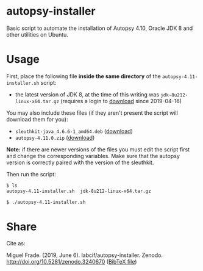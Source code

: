 # autopsy-installer
Basic script to automate the installation of Autopsy 4.10, Oracle JDK 8 and other utilities on Ubuntu.

# Usage
First, place the following file **inside the same directory** of the `autopsy-4.11-installer.sh` script:
- the latest version of JDK 8, at the time of this writing was `jdk-8u212-linux-x64.tar.gz` (requires a login to [download](https://www.oracle.com/technetwork/java/javase/downloads/jdk8-downloads-2133151.html) since 2019-04-16)

You may also include these files (if they aren't present the script will download them for you):
- `sleuthkit-java_4.6.6-1_amd64.deb` ([download](https://github.com/sleuthkit/sleuthkit/releases/download/sleuthkit-4.6.6/sleuthkit-java_4.6.6-1_amd64.deb))
- `autopsy-4.11.0.zip` ([download](https://github.com/sleuthkit/autopsy/releases/download/autopsy-4.11.0/autopsy-4.11.0.zip))

**Note:** if there are newer versions of the files you must edit the script first and change the corresponding variables. Make sure that the autopsy version is correctly paired with the version of the sleuthkit.

Then run the script:
```bash
$ ls
autopsy-4.11-installer.sh  jdk-8u212-linux-x64.tar.gz

$ ./autopsy-4.11-installer.sh
```

# Share

Cite as:

Miguel Frade. (2019, June 6). labcif/autopsy-installer. Zenodo. http://doi.org/10.5281/zenodo.3240670 ([BibTeX file](cite.bib))


